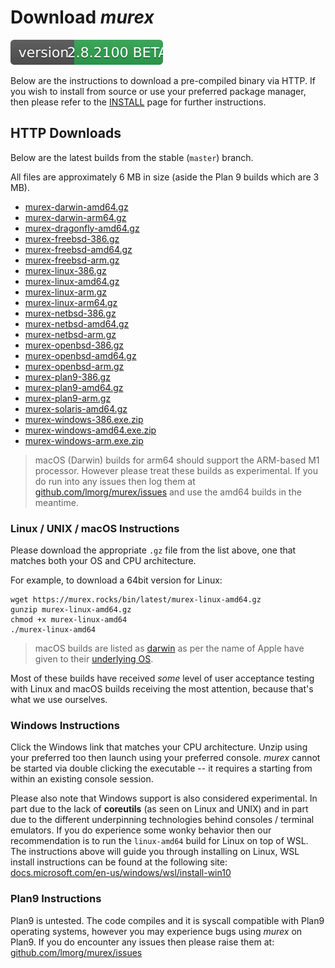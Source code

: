 # Download _murex_

[![Version](version.svg)](DOWNLOAD.md)

Below are the instructions to download a pre-compiled binary via HTTP. If you
wish to install from source or use your preferred package manager, then please
refer to the [INSTALL](INSTALL.md) page for further instructions.

## HTTP Downloads

Below are the latest builds from the stable (`master`) branch.

All files are approximately 6 MB in size (aside the Plan 9 builds which are 3 MB).

* [murex-darwin-amd64.gz](https://murex.rocks/bin/latest/murex-darwin-amd64.gz)
* [murex-darwin-arm64.gz](https://murex.rocks/bin/latest/murex-darwin-amd64.gz)
* [murex-dragonfly-amd64.gz](https://murex.rocks/bin/latest/murex-dragonfly-amd64.gz)
* [murex-freebsd-386.gz](https://murex.rocks/bin/latest/murex-freebsd-386.gz)
* [murex-freebsd-amd64.gz](https://murex.rocks/bin/latest/murex-freebsd-amd64.gz)
* [murex-freebsd-arm.gz](https://murex.rocks/bin/latest/murex-freebsd-arm.gz)
* [murex-linux-386.gz](https://murex.rocks/bin/latest/murex-linux-386.gz)
* [murex-linux-amd64.gz](https://murex.rocks/bin/latest/murex-linux-amd64.gz)
* [murex-linux-arm.gz](https://murex.rocks/bin/latest/murex-linux-arm.gz)
* [murex-linux-arm64.gz](https://murex.rocks/bin/latest/murex-linux-arm64.gz)
* [murex-netbsd-386.gz](https://murex.rocks/bin/latest/murex-netbsd-386.gz)
* [murex-netbsd-amd64.gz](https://murex.rocks/bin/latest/murex-netbsd-amd64.gz)
* [murex-netbsd-arm.gz](https://murex.rocks/bin/latest/murex-netbsd-arm.gz)
* [murex-openbsd-386.gz](https://murex.rocks/bin/latest/murex-openbsd-386.gz)
* [murex-openbsd-amd64.gz](https://murex.rocks/bin/latest/murex-openbsd-amd64.gz)
* [murex-openbsd-arm.gz](https://murex.rocks/bin/latest/murex-openbsd-arm.gz)
* [murex-plan9-386.gz](https://murex.rocks/bin/latest/murex-plan9-386.gz)
* [murex-plan9-amd64.gz](https://murex.rocks/bin/latest/murex-plan9-amd64.gz)
* [murex-plan9-arm.gz](https://murex.rocks/bin/latest/murex-plan9-arm.gz)
* [murex-solaris-amd64.gz](https://murex.rocks/bin/latest/murex-solaris-amd64.gz) 
* [murex-windows-386.exe.zip](https://murex.rocks/bin/latest/murex-windows-386.exe.zip)
* [murex-windows-amd64.exe.zip](https://murex.rocks/bin/latest/murex-windows-amd64.exe.zip)
* [murex-windows-arm.exe.zip](https://murex.rocks/bin/latest/murex-windows-arm.exe.zip)

> macOS (Darwin) builds for arm64 should support the ARM-based M1 processor.
> However please treat these builds as experimental. If you do run into any
> issues then log them at [github.com/lmorg/murex/issues](https://github.com/lmorg/murex/issues)
> and use the amd64 builds in the meantime.

### Linux / UNIX / macOS Instructions

Please download the appropriate `.gz` file from the list above, one that
matches both your OS and CPU architecture.

For example, to download a 64bit version for Linux:

```
wget https://murex.rocks/bin/latest/murex-linux-amd64.gz
gunzip murex-linux-amd64.gz
chmod +x murex-linux-amd64
./murex-linux-amd64
```

> macOS builds are listed as [darwin](https://en.wikipedia.org/wiki/Darwin_(operating_system))
> as per the name of Apple have given to their [underlying OS](https://en.wikipedia.org/wiki/MacOS#Architecture).

Most of these builds have received _some_ level of user acceptance testing with
Linux and macOS builds receiving the most attention, because that's what we use
ourselves.

### Windows Instructions

Click the Windows link that matches your CPU architecture. Unzip using your
preferred too then launch using your preferred console. _murex_ cannot be
started via double clicking the executable -- it requires a starting from
within an existing console session.

Please also note that Windows support is also considered experimental. In part
due to the lack of **coreutils** (as seen on Linux and UNIX) and in part due to
the different underpinning technologies behind consoles / terminal emulators.
If you do experience some wonky behavior then our recommendation is to run the
`linux-amd64` build for Linux on top of WSL. The instructions above will guide
you through installing on Linux, WSL install instructions can be found at the
following site: [docs.microsoft.com/en-us/windows/wsl/install-win10](https://docs.microsoft.com/en-us/windows/wsl/install-win10)

### Plan9 Instructions

Plan9 is untested. The code compiles and it is syscall compatible with Plan9
operating systems, however you may experience bugs using _murex_ on Plan9. If
you do encounter any issues then please raise them at:
[github.com/lmorg/murex/issues](https://github.com/lmorg/murex/issues)
